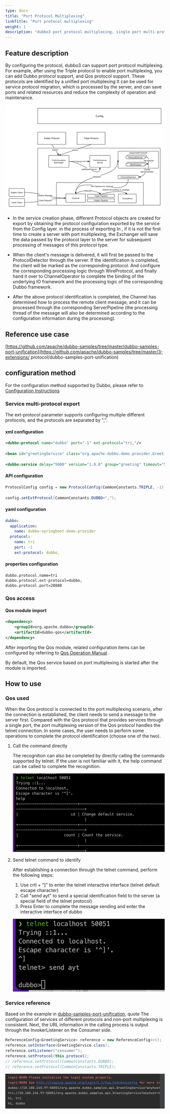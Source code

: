 ```yaml
---
type: docs
title: "Port Protocol Multiplexing"
linkTitle: "Port protocol multiplexing"
weight: 1
description: "dubbo3 port protocol multiplexing, single port multi-protocol support"
---
```

## Feature description
By configuring the protocol, dubbo3 can support port protocol multiplexing.
For example, after using the Triple protocol to enable port multiplexing, you can add
Dubbo protocol support, and Qos protocol support. These protocols are identified by a unified port multiplexing
It can be used for service protocol migration, which is processed by the server, and can save ports and related resources and reduce the complexity of operation and maintenance.

![pu-server-image1](/imgs/blog/pu-server/pu-server-flow.png)

- In the service creation phase, different Protocol objects are created for export by obtaining the protocol configuration exported by the service from the Config layer. in the process of exporting
  In , if it is not the first time to create a server with port multiplexing, the Exchanger will save the data passed by the protocol layer to the server for subsequent processing of messages of this protocol type.

- When the client's message is delivered, it will first be passed to the ProtocolDetector through the server. If the identification is completed, the client will be marked as the corresponding protocol. And configure the corresponding processing logic through WireProtocol, and finally hand it over to ChannelOperator to complete the binding of the underlying IO framework and the processing logic of the corresponding Dubbo framework.

- After the above protocol identification is completed, the Channel has determined how to process the remote client message, and it can be processed through the corresponding ServerPipeline (the processing thread of the message will also be determined according to the configuration information during the processing).


## Reference use case
[https://github.com/apache/dubbo-samples/tree/master/dubbo-samples-port-unification](https://github.com/apache/dubbo-samples/tree/master/3-extensions/ protocol/dubbo-samples-port-unification)


## configuration method

For the configuration method supported by Dubbo, please refer to [Configuration Instructions](/zh-cn/overview/mannual/java-sdk/reference-manual/config/)

### Service multi-protocol export

The ext-protocol parameter supports configuring multiple different protocols, and the protocols are separated by ",".

#### xml configuration

```xml
<dubbo:protocol name="dubbo" port="-1" ext-protocol="tri,"/>

<bean id="greetingService" class="org.apache.dubbo.demo.provider.GreetingServiceImpl"/>

<dubbo:service delay="5000" version="1.0.0" group="greeting" timeout="5000" interface="org.apache.dubbo.demo.GreetingService" ref="greetingService" protocol="dubbo"/ >

```

#### API configuration

```java
ProtocolConfig config = new ProtocolConfig(CommonConstants.TRIPLE, -1);

config.setExtProtocol(CommonConstants.DUBBO+",");
```

#### yaml configuration

```yaml
dubbo:
  application:
    name: dubbo-springboot-demo-provider
  protocol:
    name: tri
    port: -1
    ext-protocol: dubbo,
```

#### properties configuration
```properties
dubbo.protocol.name=tri
dubbo.protocol.ext-protocol=dubbo,
dubbo.protocol.port=20880
```

### Qos access

#### Qos module import

```xml
<dependency>
    <groupId>org.apache.dubbo</groupId>
    <artifactId>dubbo-qos</artifactId>
</dependency>
```

After importing the Qos module, related configuration items can be configured by referring to [Qos Operation Manual](/zh-cn/overview/mannual/java-sdk/reference-manual/qos/overview/) .

By default, the Qos service based on port multiplexing is started after the module is imported.

## How to use

### Qos used

When the Qos protocol is connected to the port multiplexing scenario, after the connection is established, the client needs to send a message to the server first. Compared with the Qos protocol that provides services through a single port, the port multiplexing version of the Qos protocol handles the telnet connection. In some cases, the user needs to perform some operations to complete the protocol identification (choose one of the two).

1. Call the command directly

   The recognition can also be completed by directly calling the commands supported by telnet. If the user is not familiar with it, the help command can be called to complete the recognition.

   ![pu-server-image2](/imgs/blog/pu-server/qos-telnet-directcall.png)

2. Send telnet command to identify

   After establishing a connection through the telnet command, perform the following steps:

   1. Use crtl + "]" to enter the telnet interactive interface (telnet default escape character)
   2. Call "send ayt" to send a special identification field to the server (a special field of the telnet protocol)
   3. Press Enter to complete the message sending and enter the interactive interface of dubbo

   ![pu-server-imgs3](/imgs/blog/pu-server/qos-telnet-sendayt.png)


### Service reference

Based on the example in [dubbo-samples-port-unification](https://github.com/apache/dubbo-samples/tree/master/3-extensions/protocol/dubbo-samples-port-unification), quote The configuration of services of different protocols and non-port multiplexing is consistent. Next, the URL information in the calling process is output through the InvokerListener on the Consumer side.

```java
ReferenceConfig<GreetingService> reference = new ReferenceConfig<>();
reference.setInterface(GreetingService.class);
reference.setListener("consumer");
reference.setProtocol(this.protocol);
// reference.setProtocol(CommonConstants.DUBBO);
// reference.setProtocol(CommonConstants.TRIPLE);
```

![pu-server-imgs4](/imgs/blog/pu-server/reference-service.png)
